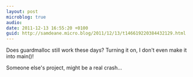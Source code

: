 ```yaml
---
layout: post
microblog: true
audio: 
date: 2011-12-13 16:55:20 +0100
guid: http://samdeane.micro.blog/2011/12/13/t146619220384432129.html
---
```

Does guardmalloc still work these days? Turning it on, I don't even make it into main()!

Someone else's project, might be a real crash...

